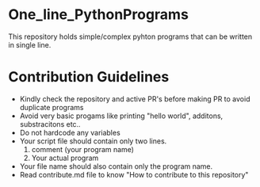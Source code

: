 # One_line_PythonPrograms

This repository holds simple/complex pyhton programs that can be written in single line.

# Contribution Guidelines
  * Kindly check the repository and active PR's before making PR to avoid duplicate programs
  * Avoid very basic progams like printing "hello world", additons, substracitons etc..
  * Do not hardcode any variables
  * Your script file should contain only two lines.
     1. comment (your program name)
     2. Your actual program 
  * Your file name should also contain only the program name.
  * Read contribute.md file to know "How to contribute to this repository"
 
